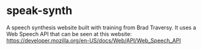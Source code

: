 # speak-synth

A speech synthesis website built with training from Brad Traversy.
It uses a Web Speech API that can be seen at this website: https://developer.mozilla.org/en-US/docs/Web/API/Web_Speech_API
